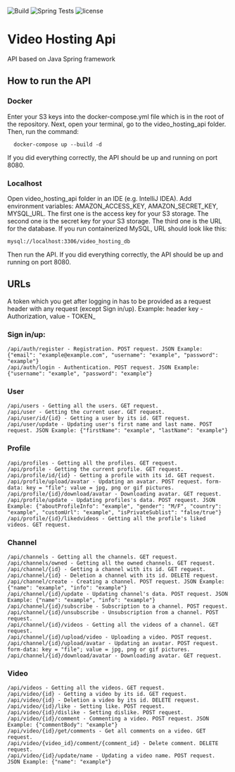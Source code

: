 ![Build](https://github.com/PickBas/video_hosting_api/workflows/Build/badge.svg)
![Spring Tests](https://github.com/PickBas/video_hosting_api/workflows/Spring%20Tests/badge.svg)
![license](https://img.shields.io/badge/license-MIT-brightgreen)

# Video Hosting Api
API based on Java Spring framework

## How to run the API
### Docker
Enter your S3 keys into the docker-compose.yml file which is in the root of the repository.
Next, open your terminal, go to the video_hosting_api folder. Then, run the command:

      docker-compose up --build -d
  
If you did everything correctly, the API should be up and running on port 8080.
### Localhost
Open video_hosting_api folder in an IDE (e.g. IntelliJ IDEA). Add environment variables: AMAZON_ACCESS_KEY, AMAZON_SECRET_KEY, MYSQL_URL. The first one is the access key for your S3 storage. The second one is the secret key for your S3 storage. The third one is the URL for the database. If you run containerized MySQL, URL should look like this:

    mysql://localhost:3306/video_hosting_db
    
Then run the API. If you did everything correctly, the API should be up and running on port 8080.
 
## URLs
A token which you get after logging in has to be provided as a request header with any request (except Sign in/up). Example: header key - Authorization, value - TOKEN_<token>
### Sign in/up:
    /api/auth/register - Registration. POST request. JSON Example: {"email": "example@example.com", "username": "example", "password": "example"}
    /api/auth/login - Authentication. POST request. JSON Example: {"username": "example", "password": "example"}
### User
    /api/users - Getting all the users. GET request.
    /api/user - Getting the current user. GET request.
    /api/user/id/{id} - Getting a user by its id. GET request.
    /api/user/update - Updating user's first name and last name. POST request. JSON Example: {"firstName": "example", "lastName": "example"}
### Profile
    /api/profiles - Getting all the profiles. GET request.
    /api/profile - Getting the current profile. GET request.
    /api/profile/id/{id} - Getting a profile with its id. GET request.
    /api/profile/upload/avatar - Updating an avatar. POST request. form-data: key = "file"; value = jpg, png or gif pictures.
    /api/profile/{id}/download/avatar - Downloading avatar. GET request.
    /api/profile/update - Updating profiles's data. POST request. JSON Example: {"aboutProfileInfo": "example", "gender": "M/F", "country": "example", "customUrl": "example", "isPrivateSublist": "false/true"}
    /api/profile/{id}/likedvideos - Getting all the profile's liked videos. GET request.
### Channel
    /api/channels - Getting all the channels. GET request.
    /api/channels/owned - Getting all the owned channels. GET request.
    /api/channel/{id} - Getting a channel with its id. GET request.
    /api/channel/{id} - Deletion a channel with its id. DELETE request.
    /api/channel/create - Creating a channel. POST request. JSON Example: {"name": "example", "info": "example"}
    /api/channel/{id}/update - Updating channel's data. POST request. JSON Example: {"name": "example", "info": "example"}
    /api/channel/{id}/subscribe - Subscription to a channel. POST request.
    /api/channel/{id}/unsubscribe - Unsubscription from a channel. POST request.
    /api/channel/{id}/videos - Getting all the videos of a channel. GET request.
    /api/channel/{id}/upload/video - Uploading a video. POST request.
    /api/channel/{id}/upload/avatar - Updating an avatar. POST request. form-data: key = "file"; value = jpg, png or gif pictures.
    /api/channel/{id}/download/avatar - Downloading avatar. GET request.
### Video
    /api/videos - Getting all the videos. GET request.
    /api/video/{id} - Getting a video by its id. GET request.
    /api/video/{id} - Deletion a video by its id. DELETE request.
    /api/video/{id}/like - Setting like. POST request.
    /api/video/{id}/dislike - Setting dislike. POST request.
    /api/video/{id}/comment - Commenting a video. POST request. JSON Example: {"commentBody": "example"}
    /api/video/{id}/get/comments - Get all comments on a video. GET request.
    /api/video/{video_id}/comment/{comment_id} - Delete comment. DELETE request.
    /api/video/{id}/update/name - Updating a video name. POST request. JSON Example: {"name": "example"}
